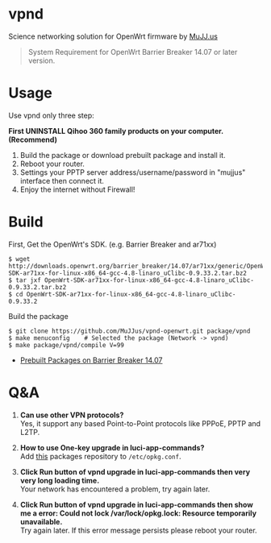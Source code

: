 vpnd
====
Science networking solution for OpenWrt firmware by [MuJJ.us](http://mujj.us)

> System Requirement for OpenWrt Barrier Breaker 14.07 or later version.

Usage
=====
Use vpnd only three step:

**First UNINSTALL Qihoo 360 family products on your computer. (Recommend)**

1. Build the package or download prebuilt package and install it.
2. Reboot your router.
3. Settings your PPTP server address/username/password in "mujjus" interface then connect it.
4. Enjoy the internet without Firewall!

Build
=====

First, Get the OpenWrt's SDK. (e.g. Barrier Breaker and ar71xx)
```
$ wget http://downloads.openwrt.org/barrier_breaker/14.07/ar71xx/generic/OpenWrt-SDK-ar71xx-for-linux-x86_64-gcc-4.8-linaro_uClibc-0.9.33.2.tar.bz2
$ tar jxf OpenWrt-SDK-ar71xx-for-linux-x86_64-gcc-4.8-linaro_uClibc-0.9.33.2.tar.bz2
$ cd OpenWrt-SDK-ar71xx-for-linux-x86_64-gcc-4.8-linaro_uClibc-0.9.33.2
```

Build the package
```
$ git clone https://github.com/MuJJus/vpnd-openwrt.git package/vpnd
$ make menuconfig    # Selected the package (Network -> vpnd)
$ make package/vpnd/compile V=99
```

* [Prebuilt Packages on Barrier Breaker 14.07](http://dl.mujj.us/openwrt/)

Q&A
===

1. **Can use other VPN protocols?**  
   Yes, it support any based Point-to-Point protocols like PPPoE, PPTP and L2TP.

2. **How to use One-key upgrade in luci-app-commands?**  
   Add [this](http://dl.mujj.us/openwrt/) packages repository to ```/etc/opkg.conf```.

3. **Click Run button of vpnd upgrade in luci-app-commands then very very long loading time.**  
   Your network has encountered a problem, try again later.

4. **Click Run button of vpnd upgrade in luci-app-commands then show me a error: Could not lock /var/lock/opkg.lock: Resource temporarily unavailable.**  
   Try again later. If this error message persists please reboot your router.
